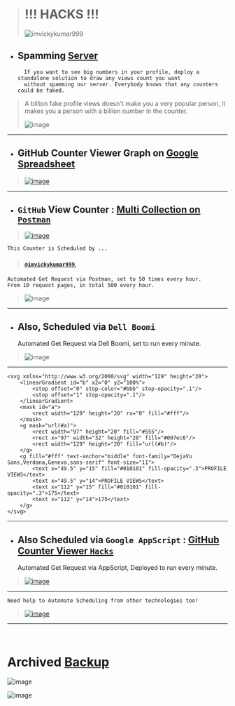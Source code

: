 ># !!! HACKS !!!
>
> <p align="left"> <img src="https://komarev.com/ghpvc/?username=imvickykumar&color=blue&label=PROFILE+VIEWS&style=flat-square&color=orange" alt="imvickykumar999"/> </p>

- ## Spamming [Server](https://github.com/antonkomarev/github-profile-views-counter#usage)

        If you want to see big numbers in your profile, deploy a standalone solution to draw any views count you want
        without spamming our server. Everybody knows that any counters could be faked.

> A billion fake profile views doesn't make you a very popular person, it makes you a person with a billion number in the counter.
>
>![image](https://github.com/imvickykumar999/GitHub-Views-Counter-Hacks/assets/50515418/759a8a74-a485-442a-a6f7-107c024f4100)

---------------------------------------

- ## GitHub Counter Viewer Graph on [Google Spreadsheet](https://docs.google.com/spreadsheets/d/1c_mZmVgoLln84r1sfpVz2mPXH4erLxHW2Wg8CY93SH8/edit?usp=sharing)

> [![image](https://user-images.githubusercontent.com/50515418/209145439-75412ad9-4d20-4daf-a7eb-00dfdb7ee7fe.png)](https://docs.google.com/spreadsheets/d/1c_mZmVgoLln84r1sfpVz2mPXH4erLxHW2Wg8CY93SH8/edit?usp=sharing)

--------------------------

- ## `GitHub` View Counter : [Multi Collection on `Postman`](https://documenter.getpostman.com/view/14965750/2s93CSoASh)

> [![image](https://user-images.githubusercontent.com/50515418/209318803-acb35ec1-3836-4226-936a-8983f1a81408.png)](https://gold-trinity-363196.postman.co/workspace/GitHub-Views-Tracker~d48918f1-45f9-4583-b551-b9e5c7e535d1/collection/14965750-e78e9e9d-8a54-471e-b2ca-cb8049b40782/schedule/1ed81eb4-ce7f-4100-8ac4-41315e7bf4d1)

    This Counter is Scheduled by ...

> #### [`@imvickykumar999`](https://github.com/imvickykumar999),

    Automated Get Request via Postman, set to 50 times every hour.
    From 10 request pages, in total 500 every hour.

> ![image](https://user-images.githubusercontent.com/50515418/208925318-f41a3e17-7cda-46eb-a9f2-016e5c24bc40.png)

----------------------------------

- ## Also, Scheduled via `Dell Boomi`

    Automated Get Request via Dell Boomi, set to run every minute.
    
> ![image](https://user-images.githubusercontent.com/50515418/208925926-394f0b98-c4f5-40a4-9396-b47924d08a51.png)
   
------------------------------

    <svg xmlns="http://www.w3.org/2000/svg" width="129" height="20">
        <linearGradient id="b" x2="0" y2="100%">
            <stop offset="0" stop-color="#bbb" stop-opacity=".1"/>
            <stop offset="1" stop-opacity=".1"/>
        </linearGradient>
        <mask id="a">
            <rect width="129" height="20" rx="0" fill="#fff"/>
        </mask>
        <g mask="url(#a)">
            <rect width="97" height="20" fill="#555"/>
            <rect x="97" width="32" height="20" fill="#007ec6"/>
            <rect width="129" height="20" fill="url(#b)"/>
        </g>
        <g fill="#fff" text-anchor="middle" font-family="DejaVu Sans,Verdana,Geneva,sans-serif" font-size="11">
            <text x="49.5" y="15" fill="#010101" fill-opacity=".3">PROFILE VIEWS</text>
            <text x="49.5" y="14">PROFILE VIEWS</text>
            <text x="112" y="15" fill="#010101" fill-opacity=".3">175</text>
            <text x="112" y="14">175</text>
        </g>
    </svg>

--------------------------------

- ## Also Scheduled via `Google AppScript` : [GitHub Counter Viewer `Hacks`](https://script.google.com/u/1/home/projects/1ZQ0nqCcC9p0SLWZuwZKV46D_hK1aB4ymx1y8l54I83S2x3lxgMNSp9se/edit)

    Automated Get Request via AppScript, Deployed to run every minute.

> [![image](https://user-images.githubusercontent.com/50515418/209066562-320d777b-ac55-4281-8913-8ebd7e206d47.png)](https://script.google.com/u/1/home/projects/1ZQ0nqCcC9p0SLWZuwZKV46D_hK1aB4ymx1y8l54I83S2x3lxgMNSp9se/edit)

----------------------------

    Need help to Automate Scheduling from other technologies too!

> [![image](https://user-images.githubusercontent.com/50515418/209121147-b5bdfa72-3ea3-4b35-b5cb-52bfba98d250.png)](https://script.google.com/u/1/home/projects/1ZQ0nqCcC9p0SLWZuwZKV46D_hK1aB4ymx1y8l54I83S2x3lxgMNSp9se/edit)

--------------------------

<br>

# Archived [Backup](https://docs.google.com/spreadsheets/d/1c_mZmVgoLln84r1sfpVz2mPXH4erLxHW2Wg8CY93SH8/edit?usp=sharing)

![image](https://github.com/imvickykumar999/GitHub-Views-Counter-Hacks/assets/50515418/2cf0791b-da4f-42cd-8c62-5474e0187b1b)

![image](https://github.com/imvickykumar999/GitHub-Views-Counter-Hacks/assets/50515418/51280608-7808-4523-b035-b8a4e0773fb5)

<!-- ![image](https://user-images.githubusercontent.com/50515418/228517149-c6959a73-48a3-4aa4-b4a9-4e5006c34f33.png) -->

